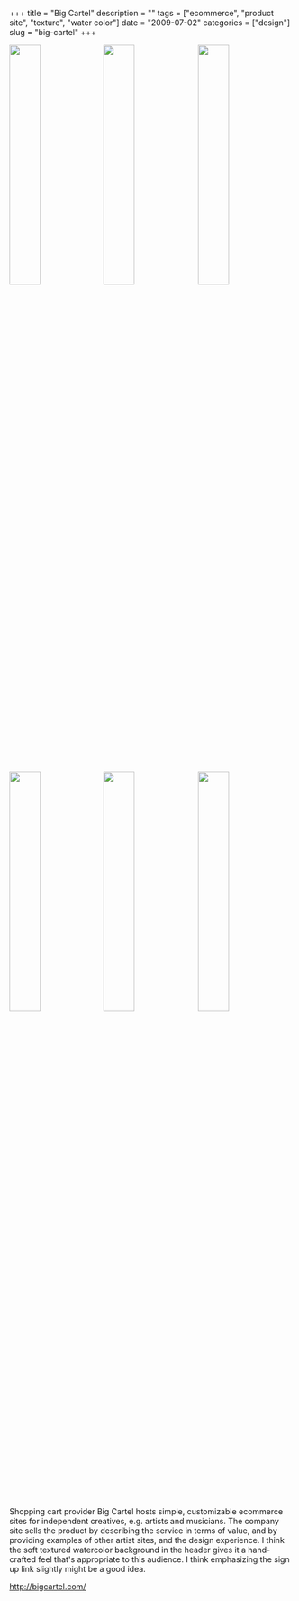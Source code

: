 +++
title = "Big Cartel"
description = ""
tags = ["ecommerce", "product site", "texture", "water color"]
date = "2009-07-02"
categories = ["design"]
slug = "big-cartel"
+++


<div id="screens-thumbs" class="clearfix mt1-5">
<a href="//konigi.com/media/design/bigcartel-1.jpg" class="group" rel="group"><img src="//konigi.com/media/design/bigcartel-1.png" alt="" class="thumb" style="width: 33%; max-width: 33%;padding: 0 1px 1px 0" /></a><a href="//konigi.com/media/design/bigcartel-2.jpg" class="group" rel="group"><img src="//konigi.com/media/design/bigcartel-2.png" alt="" class="thumb" style="width: 33%; max-width: 33%;padding: 0 1px 1px 0" /></a><a href="//konigi.com/media/design/bigcartel-3.jpg" class="group" rel="group"><img src="//konigi.com/media/design/bigcartel-3.png" alt="" class="thumb" style="width: 33%; max-width: 33%;padding: 0 1px 1px 0" /></a><a href="//konigi.com/media/design/bigcartel-4.jpg" class="group" rel="group"><img src="//konigi.com/media/design/bigcartel-4.png" alt="" class="thumb" style="width: 33%; max-width: 33%;padding: 0 1px 1px 0" /></a><a href="//konigi.com/media/design/bigcartel-5.jpg" class="group" rel="group"><img src="//konigi.com/media/design/bigcartel-5.png" alt="" class="thumb" style="width: 33%; max-width: 33%;padding: 0 1px 1px 0" /></a><a href="//konigi.com/media/design/bigcartel-6.jpg" class="group" rel="group"><img src="//konigi.com/media/design/bigcartel-6.png" alt="" class="thumb" style="width: 33%; max-width: 33%;padding: 0 1px 1px 0" /></a>
</div>   
<p>Shopping cart provider Big Cartel hosts simple, customizable ecommerce sites for independent creatives, e.g. artists and musicians. The company site sells the product by describing the service in terms of value, and by providing examples of other artist sites, and the design experience. I think the soft textured watercolor background in the header gives it a hand-crafted feel that's appropriate to this audience. I think emphasizing the sign up link slightly might be a good idea.</p>
<p><a href="http://bigcartel.com/">http://bigcartel.com/</a></p>  
